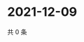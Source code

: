 # 2021-12-09

共 0 条

<!-- BEGIN WEIBO -->
<!-- 最后更新时间 Thu Dec 09 2021 17:14:54 GMT+0800 (China Standard Time) -->

<!-- END WEIBO -->
